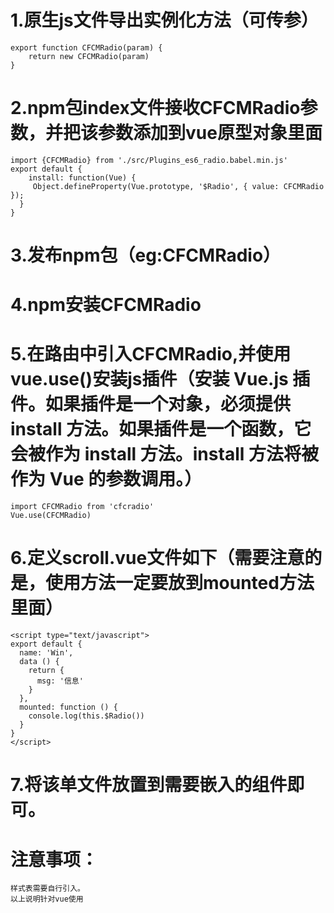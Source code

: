 # 1.原生js文件导出实例化方法（可传参）
	export function CFCMRadio(param) {
		return new CFCMRadio(param)
	}
# 2.npm包index文件接收CFCMRadio参数，并把该参数添加到vue原型对象里面
	import {CFCMRadio} from './src/Plugins_es6_radio.babel.min.js'
	export default {
	 	install: function(Vue) {
 		 Object.defineProperty(Vue.prototype, '$Radio', { value: CFCMRadio });
	  }
	}
# 3.发布npm包（eg:CFCMRadio）
# 4.npm安装CFCMRadio
# 5.在路由中引入CFCMRadio,并使用vue.use()安装js插件（安装 Vue.js 插件。如果插件是一个对象，必须提供 install 方法。如果插件是一个函数，它会被作为 install 方法。install 方法将被作为 Vue 的参数调用。）
	import CFCMRadio from 'cfcradio'
	Vue.use(CFCMRadio)
# 6.定义scroll.vue文件如下（需要注意的是，使用方法一定要放到mounted方法里面）
	
	<script type="text/javascript">
	export default {
	  name: 'Win',
	  data () {
	    return {
	      msg: '信息'
	    }
	  },
	  mounted: function () {
	    console.log(this.$Radio())
	  }
	}
	</script>
# 7.将该单文件放置到需要嵌入的组件即可。
# 注意事项：
	样式表需要自行引入。
	以上说明针对vue使用